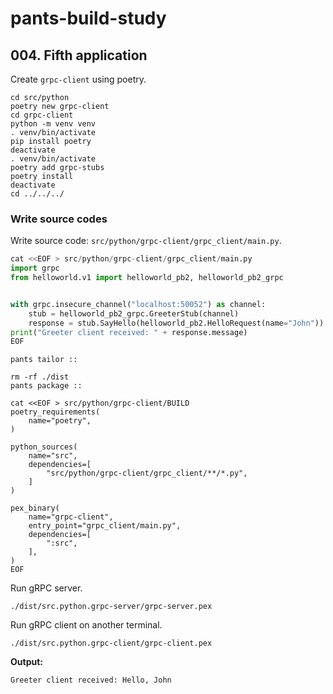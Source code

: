 # pants-build-study

## 004. Fifth application

Create `grpc-client` using poetry.

```shell
cd src/python
poetry new grpc-client
cd grpc-client
python -m venv venv
. venv/bin/activate
pip install poetry
deactivate
. venv/bin/activate
poetry add grpc-stubs
poetry install
deactivate
cd ../../../
```

### Write source codes

Write source code: `src/python/grpc-client/grpc_client/main.py`.

```python
cat <<EOF > src/python/grpc-client/grpc_client/main.py
import grpc
from helloworld.v1 import helloworld_pb2, helloworld_pb2_grpc


with grpc.insecure_channel("localhost:50052") as channel:
    stub = helloworld_pb2_grpc.GreeterStub(channel)
    response = stub.SayHello(helloworld_pb2.HelloRequest(name="John"))
print("Greeter client received: " + response.message)
EOF
```

```shell
pants tailor ::
```

```shell
rm -rf ./dist
pants package ::
```


```shell
cat <<EOF > src/python/grpc-client/BUILD
poetry_requirements(
    name="poetry",
)

python_sources(
    name="src",
    dependencies=[
        "src/python/grpc-client/grpc_client/**/*.py",
    ]
)

pex_binary(
    name="grpc-client",
    entry_point="grpc_client/main.py",
    dependencies=[
        ":src",
    ],
)
EOF
```

Run gRPC server.

```shell
./dist/src.python.grpc-server/grpc-server.pex
```

Run gRPC client on another terminal.

```shell
./dist/src.python.grpc-client/grpc-client.pex
```

**Output:**
```
Greeter client received: Hello, John
```


